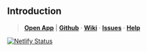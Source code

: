 ## Introduction

> **[Open App][1]** | **[Github][2]** &middot; **[Wiki][3]** &middot; **[Issues][4]** &middot; **[Help][5]**

[![Netlify Status](https://api.netlify.com/api/v1/badges/051968df-f51a-4e02-911d-b7ad5811fb0f/deploy-status)][1]

[1]:https://getpaid.netlify.app/ "Easy Solution for Online Payment"
[2]:https://github.com/nikahmadz/GetPaid/ "Contribute to this project"
[3]:https://github.com/nikahmadz/GetPaid/wiki "Visit our wiki page"
[4]:https://github.com/nikahmadz/GetPaid/issues "View current issues / Log new one"
[5]:https://github.com/nikahmadz/GetPaid/discussions "Start new discussion / Ask for help"
